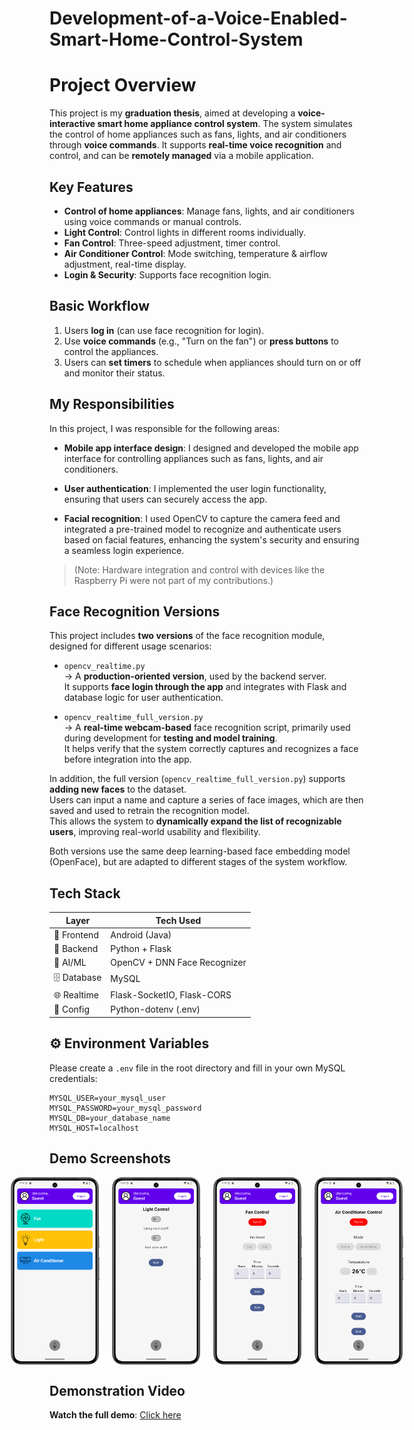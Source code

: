 # Development-of-a-Voice-Enabled-Smart-Home-Control-System
# Project Overview

This project is my **graduation thesis**, aimed at developing a **voice-interactive smart home appliance control system**. The system simulates the control of home appliances such as fans, lights, and air conditioners through **voice commands**. It supports **real-time voice recognition** and control, and can be **remotely managed** via a mobile application.


## Key Features

- **Control of home appliances**: Manage fans, lights, and air conditioners using voice commands or manual controls.
- **Light Control**: Control lights in different rooms individually.  
- **Fan Control**: Three-speed adjustment, timer control.  
- **Air Conditioner Control**: Mode switching, temperature & airflow adjustment, real-time display.  
- **Login & Security**: Supports face recognition login.  


## Basic Workflow

1. Users **log in** (can use face recognition for login).
2. Use **voice commands** (e.g., "Turn on the fan") or **press buttons** to control the appliances.
3. Users can **set timers** to schedule when appliances should turn on or off and monitor their status.

## My Responsibilities

In this project, I was responsible for the following areas:

- **Mobile app interface design**: I designed and developed the mobile app interface for controlling appliances such as fans, lights, and air conditioners.
  
- **User authentication**:  I implemented the user login functionality, ensuring that users can securely access the app.
  
- **Facial recognition**: I used OpenCV to capture the camera feed and integrated a pre-trained model to recognize and authenticate users based on facial features, enhancing the system's security and ensuring a seamless login experience.
> (Note: Hardware integration and control with devices like the Raspberry Pi were not part of my contributions.)

## Face Recognition Versions

This project includes **two versions** of the face recognition module, designed for different usage scenarios:

- `opencv_realtime.py`  
  → A **production-oriented version**, used by the backend server.  
  It supports **face login through the app** and integrates with Flask and database logic for user authentication.

- `opencv_realtime_full_version.py`  
  → A **real-time webcam-based** face recognition script, primarily used during development for **testing and model training**.  
  It helps verify that the system correctly captures and recognizes a face before integration into the app.

In addition, the full version (`opencv_realtime_full_version.py`) supports **adding new faces** to the dataset.  
Users can input a name and capture a series of face images, which are then saved and used to retrain the recognition model.  
This allows the system to **dynamically expand the list of recognizable users**, improving real-world usability and flexibility.

Both versions use the same deep learning-based face embedding model (OpenFace), but are adapted to different stages of the system workflow.

## Tech Stack

| Layer        | Tech Used                     |
|--------------|-------------------------------|
| 📱 Frontend  | Android (Java)                |
| 🧠 Backend   | Python + Flask                |
| 🧬 AI/ML     | OpenCV + DNN Face Recognizer  |
| 🗄️ Database  | MySQL                         |
| 🌐 Realtime  | Flask-SocketIO, Flask-CORS    |
| 🔐 Config    | Python-dotenv (.env)          |

## ⚙️ Environment Variables

Please create a `.env` file in the root directory and fill in your own MySQL credentials:

```env
MYSQL_USER=your_mysql_user
MYSQL_PASSWORD=your_mysql_password
MYSQL_DB=your_database_name
MYSQL_HOST=localhost
```

## Demo Screenshots
<div style="display: flex; justify-content: center;">
  <img src="docs/images/home_screen.png" width="150" height="300" style="margin-right: 20px;">
  <img src="docs/images/light_control.png" width="150" height="300" style="margin-right: 20px;">
  <img src="docs/images/fan_control.png" width="150" height="300" style="margin-right: 20px;">
  <img src="docs/images/airconditioner_control.png" width="150" height="300">
</div>

## Demonstration Video
**Watch the full demo**: [Click here](https://youtu.be/QZ_JLb-7iHs)

